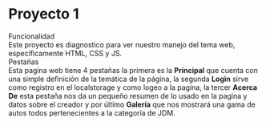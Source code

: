 # Proyecto 1
<dt>Funcionalidad</dt>
Este proyecto es diagnostico para ver nuestro manejo del tema web, específicamente HTML, CSS y JS.
<dt>Pestañas</dt>
Esta pagina web tiene 4 pestañas la primera es la <b>Principal</b> que cuenta con una simple definición de la temática de la página, la segunda <b>Login</b> sirve como registro en el localstorage y como logeo a la pagina, la tercer <b>Acerca De</b> esta pestaña nos da un pequeño resumen de lo usado en la pagina y datos sobre el creador y por último <b>Galería</b> que nos mostrará una gama de autos todos pertenecientes a la categoría de JDM.
